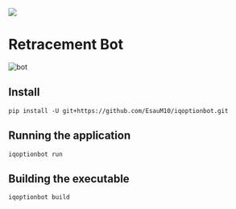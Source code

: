 [![](https://img.shields.io/badge/python-3.10+-blue.svg)](https://www.python.org/downloads/release/python-31013/)

# Retracement Bot
![bot](https://github.com/EsauM10/retracement_bot/assets/33939999/4d4bc69e-3281-4fab-8e24-8e52267bdad8)

## Install
```
pip install -U git+https://github.com/EsauM10/iqoptionbot.git
```
## Running the application
```
iqoptionbot run
```
## Building the executable
```
iqoptionbot build
```

